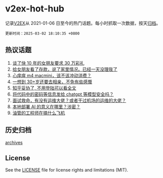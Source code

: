 # v2ex-hot-hub

 记录[V2EX](https://www.v2ex.com/)从 2021-01-06 日至今的热门话题。每小时抓取一次数据，按天[归档](archives)。

`更新时间：2025-03-02 18:10:35 +0800`

## 热议话题

1. [谈了快 10 年的女朋友要求 30 万彩礼](https://www.v2ex.com/t/1115118)
1. [给女朋友看了存款，说了家里情况。已经一天没理我了](https://www.v2ex.com/t/1115231)
1. [心痒痒 m4 macmini，该不该冲动消费？](https://www.v2ex.com/t/1115174)
1. [一想到 30+岁还要去相亲，不免有些感慨](https://www.v2ex.com/t/1115202)
1. [知乎妥协了, 不用登陆可以看全文](https://www.v2ex.com/t/1115243)
1. [将代码中的密码等信息发给 chatgpt 等模型安全吗？](https://www.v2ex.com/t/1115208)
1. [面试救命，有没有运维大佬？或者干过机场的运维的大佬？](https://www.v2ex.com/t/1115247)
1. [本地部署 AI 的意义在哪里？涉密？](https://www.v2ex.com/t/1115234)
1. [油管的工程师在搞什么飞机](https://www.v2ex.com/t/1115126)

## 历史归档

[archives](archives)

## License

See the [LICENSE](LICENSE) file for license rights and limitations (MIT).

